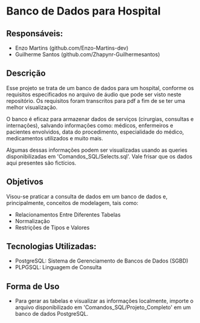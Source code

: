 # Banco de Dados para Hospital

## Responsáveis:
* Enzo Martins (github.com/Enzo-Martins-dev)    
* Guilherme Santos (github.com/Zhapynr-Guilhermesantos)

## Descrição
Esse projeto se trata de um banco de dados para um hospital, conforme os requisitos especificados no arquivo de áudio que pode ser visto neste repositório. Os requisitos foram transcritos para pdf a fim de se ter uma melhor visualização.

O banco é eficaz para armazenar dados de serviços (cirurgias, consultas e internações), salvando informações como: médicos, enfermeiros e pacientes envolvidos, data do procedimento, especialidade do médico, medicamentos utilizados e muito mais.  

Algumas dessas informações podem ser visualizadas usando as queries disponibilizadas em 'Comandos_SQL/Selects.sql'. Vale frisar que os dados aqui presentes são fictícios.

## Objetivos
Visou-se praticar a consulta de dados em um banco de dados e, principalmente, conceitos de modelagem, tais como:
* Relacionamentos Entre Diferentes Tabelas
* Normalização
* Restrições de Tipos e Valores

## Tecnologias Utilizadas:
* PostgreSQL: Sistema de Gerenciamento de Bancos de Dados (SGBD)
* PLPGSQL: Linguagem de Consulta

## Forma de Uso
* Para gerar as tabelas e visualizar as informações localmente, importe o arquivo disponibilizado em 'Comandos_SQL/Projeto_Completo' em um banco de dados PostgreSQL.

